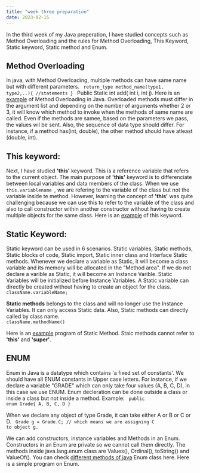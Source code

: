```yaml
---
title: "week three preparation"
date: 2023-02-15
---
```


In the third week of my Java preperation, I have studied concepts such as Method Overloading and the rules for Method Overloading, This Keyword, Static keyword, Static method and Enum.

## Method Overloading ##

In java, with Method Overloading, multiple methods can have same name but with different parameters.
<code>
  return_type method_name(type1, type2,..){ 
  //statements 
  } 
</code> 
Public Static int add( int i, int j). Here is an [example](https://github.com/jaswanthkasani/LearningBlog/blob/main/program/methodOverloading.java) of Method Overloading in Java. Overloaded methods must differ in the argument list and depending on the number of arguments whether 2 or 3, it will know which method to invoke when the methods of same name are called. Even if the methods are samee, based on the parameters we pass, the values wil be sent. Also, the sequence of data type should differ. For instance, if a method has(int, double), the other method should have atleast (double, int).

## This keyword: ##
Next, I have studied **'this'** keyword. This is a reference variable that refers to the current object. The main purpose of **'this'** keyword is to differenciate between local variables and data members of the class. When we use <code> this.variablename </code>, we are refering to the variable of the class but not the variable inside te method. However, learning the concept of **'this'** was quite challenging because we can use this to refer to the variable of the class and also to call constructor within another constructor without having to create multiple objects for the same class. Here is an [example](https://github.com/jaswanthkasani/LearningBlog/blob/main/program/this_keyword.java) of this keyword.

## Static Keyword: ##
Static keyword can be used in 6 scenarios. Static variables, Static methods, Static blocks of code, Static import, Static inner class and Interface Static methods. Whenever we declare a variable as Static, it will become a class variable and its memory will be allocated in the "Method area". If we do not declare a varible as Static, it will become an Instance Varible. Static Variables will be initialized before Instance Variables. A Static variable can directly be created without having to create an object for the class.
<code>
  className.variableName;
 </code>
 
 **Static methods** belongs to the class and will no longer use the Instance Variables. It can only access Static data. Also, Static methods can directly called by class name.
<code>
  className.methodName()
 </code>

Here is an [example](https://github.com/jaswanthkasani/LearningBlog/blob/main/program/StaticMethod.java) program of Static Method. Staic methods cannot refer to **'this'** and **'super'**.

## ENUM ##
  Enum in Java is a datatype which contains 'a fixed set of constants'. We should have all ENUM constants in Upper case letters. For instance, if we declare a variable 
"GRADE" which can only take four values (A, B, C, D), in this case we use ENUM. Enum decleration can be done outside a class or inside a class but not inside a method.
Example:
<code>
public enum Grade{
A,
B, 
C,
D
}
</code>
 
  When we declare any object of type Grade, it can take either A or B or C or D.
 <code> Grade g = Grade.C; // which means we are assigning C to object g. </code>
 
  We can add constructors, instance variables and Methods in an Enum. Constructors in an Enum are private so we cannot call them directly. The methods inside java.lang.enum class are Values(), Ordinal(), toString() and ValueOf(). You can check [different methods of java](https://www.programiz.com/java-programming/enums) Enum class here. Here is a simple program on Enum.
 
 
  
  
  


